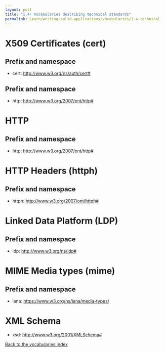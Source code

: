 ```yaml
---
layout: post
title: "1.4- Vocabularies describing technical standards"
permalink: Learn/writing-solid-applications/vocabularies/1-4-technical
---
```


# <a id="cert"/> X509 Certificates (cert)

## Prefix and namespace
- cert: http://www.w3.org/ns/auth/cert#

## Prefix and namespace
- http: http://www.w3.org/2007/ont/http#

# <a id="http"/> HTTP

## Prefix and namespace
- http: http://www.w3.org/2007/ont/http#

# <a id="httph"/> HTTP Headers (httph)

## Prefix and namespace
- httph: http://www.w3.org/2007/ont/httph#

# <a id="ldp"/> Linked Data Platform (LDP)

## Prefix and namespace
- ldp: http://www.w3.org/ns/ldp#

# <a id="mime"/> MIME Media types (mime)

## Prefix and namespace
- iana: https://www.w3.org/ns/iana/media-types/

# <a id="xsd"/> XML Schema
- xsd: http://www.w3.org/2001/XMLSchema#

[Back to the vocabularies index](1-well-known)
